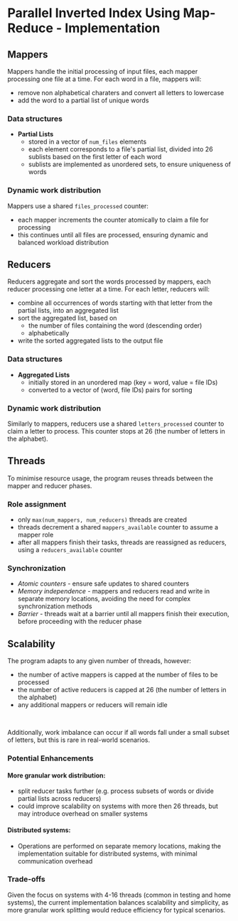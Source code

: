 # Parallel Inverted Index Using Map-Reduce - Implementation

## Mappers

Mappers handle the initial processing of input files, each mapper processing one file at a time. For each word in a file, mappers will:
- remove non alphabetical charaters and convert all letters to lowercase
- add the word to a partial list of unique words

### Data structures

-  **Partial Lists**
    - stored in a vector of `num_files` elements
    - each element corresponds to a file's partial list, divided into 26 sublists based on the first letter of each word
    - sublists are implemented as unordered sets, to ensure uniqueness of words

### Dynamic work distribution

Mappers use a shared `files_processed` counter:
- each mapper increments the counter atomically to claim a file for processing
- this continues until all files are processed, ensuring dynamic and balanced workload distribution


## Reducers

Reducers aggregate and sort the words processed by mappers, each reducer processing one letter at a time. For each letter, reducers will:
- combine all occurrences of words starting with that letter from the partial lists, into an aggregated list
- sort the aggregated list, based on
    - the number of files containing the word (descending order)
    - alphabetically
- write the sorted aggregated lists to the output file

### Data structures
- **Aggregated Lists**
    - initially stored in an unordered map (key = word, value = file IDs)
    - converted to a vector of (word, file IDs) pairs for sorting

### Dynamic work distribution
Similarly to mappers, reducers use a shared `letters_processed` counter to claim a letter to process. This counter stops at 26 (the number of letters in the alphabet).


## Threads
To minimise resource usage, the program reuses threads between the mapper and reducer phases. 

### Role assignment
- only `max(num_mappers, num_reducers)` threads are created
- threads decrement a shared `mappers_available` counter to assume a mapper role
- after all mappers finish their tasks, threads are reassigned as reducers, using a `reducers_available` counter

### Synchronization
- _Atomic counters_ - ensure safe updates to shared counters
- _Memory independence_ - mappers and reducers read and write in separate memory locations, avoiding the need for complex synchronization methods
- _Barrier_ - threads wait at a barrier until all mappers finish their execution, before proceeding with the reducer phase 


## Scalability
The program adapts to any given number of threads, however:
- the number of active mappers is capped at the number of files to be processed
- the number of active reducers is capped at 26 (the number of letters in the alphabet)
- any additional mappers or reducers will remain idle
<br>

Additionally, work imbalance can occur if all words fall under a small subset of letters, but this is rare in real-world scenarios.

### Potential Enhancements
#### More granular work distribution:
- split reducer tasks further (e.g. process subsets of words or divide partial lists across reducers)
- could improve scalability on systems with more then 26 threads, but may introduce overhead on smaller systems

#### Distributed systems:
- Operations are performed on separate memory locations, making the implementation suitable for distributed systems, with minimal communication overhead

### Trade-offs
Given the focus on systems with 4-16 threads (common in testing and home systems), the current implementation balances scalability and simplicity, as more granular work splitting would reduce efficiency for typical scenarios.